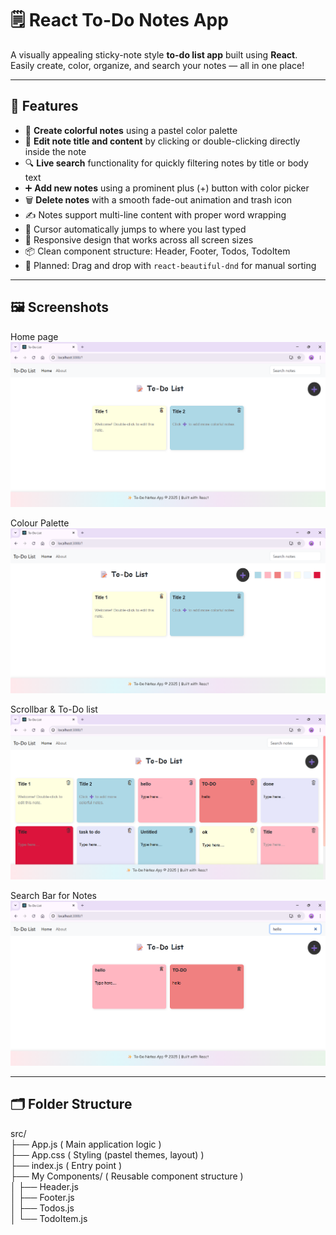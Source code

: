 # 🗒️ React To-Do Notes App

A visually appealing sticky-note style **to-do list app** built using **React**.  
Easily create, color, organize, and search your notes — all in one place!

---

## 🎯 Features

- 🎨 **Create colorful notes** using a pastel color palette
- 📝 **Edit note title and content** by clicking or double-clicking directly inside the note
- 🔍 **Live search** functionality for quickly filtering notes by title or body text
- ➕ **Add new notes** using a prominent plus (+) button with color picker
- 🗑️ **Delete notes** with a smooth fade-out animation and trash icon
- ✍️ Notes support multi-line content with proper word wrapping
- 🎯 Cursor automatically jumps to where you last typed
- 📐 Responsive design that works across all screen sizes
- 📦 Clean component structure: Header, Footer, Todos, TodoItem
- 🎯 Planned: Drag and drop with `react-beautiful-dnd` for manual sorting

---

## 🖼️ Screenshots

Home page
![Home page](image.png)

Colour Palette
![Colour Palette](image-2.png)

Scrollbar & To-Do list
![Scrollbar & To-Do list](image-3.png)

Search Bar for Notes
![Search Bar for Notes](image-4.png)

---

## 🗂️ Folder Structure

src/ <br />
├── App.js               ( Main application logic ) <br />
├── App.css             ( Styling (pastel themes, layout) ) <br />
├── index.js            ( Entry point ) <br />
├── My Components/      ( Reusable component structure ) <br />
│   ├── Header.js <br />
│   ├── Footer.js <br />
│   ├── Todos.js <br />
│   └── TodoItem.js <br />
